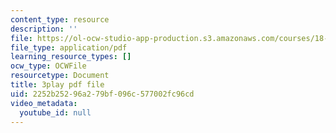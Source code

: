 ```yaml
---
content_type: resource
description: ''
file: https://ol-ocw-studio-app-production.s3.amazonaws.com/courses/18-06sc-linear-algebra-fall-2011/2252b25296a279bf096c577002fc96cd_lpnY5QVjU5w.pdf
file_type: application/pdf
learning_resource_types: []
ocw_type: OCWFile
resourcetype: Document
title: 3play pdf file
uid: 2252b252-96a2-79bf-096c-577002fc96cd
video_metadata:
  youtube_id: null
---
```

